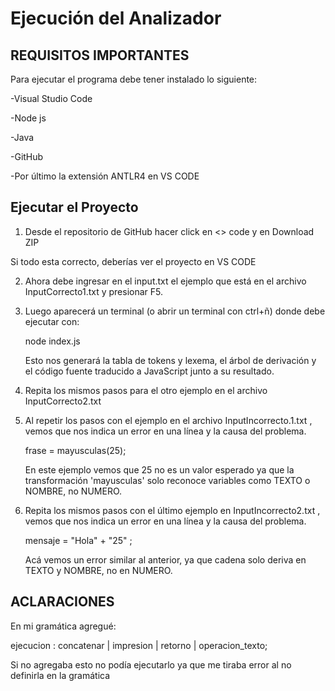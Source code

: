 # Ejecución del Analizador
## REQUISITOS IMPORTANTES
Para ejecutar el programa debe tener instalado lo siguiente:

-Visual Studio Code

-Node js

-Java

-GitHub

-Por último la extensión ANTLR4 en VS CODE

## Ejecutar el Proyecto

1. Desde el repositorio de GitHub hacer click en <> code y en Download ZIP

   
 Si todo esta correcto, deberías ver el proyecto en VS CODE

2. Ahora debe ingresar en el input.txt el ejemplo que está en el archivo InputCorrecto1.txt y presionar F5.

3. Luego aparecerá un terminal (o abrir un terminal con ctrl+ñ) donde debe ejecutar con:
   
   node index.js

   Esto nos generará la tabla de tokens y lexema, el árbol de derivación y el código fuente traducido a JavaScript junto a su resultado.

4. Repita los mismos pasos para el otro ejemplo en el archivo InputCorrecto2.txt

5. Al repetir los pasos con el ejemplo en el archivo InputIncorrecto.1.txt , vemos que nos indica un error en una línea y la causa del problema.

   frase = mayusculas(25);

   En este ejemplo vemos que 25 no es un valor esperado ya que la transformación 'mayusculas' solo reconoce variables como TEXTO o NOMBRE, no NUMERO.

5. Repita los mismos pasos con el último ejemplo en InputIncorrecto2.txt , vemos que nos indica un error en una línea y la causa del problema.

   mensaje = "Hola" + "25" ;

   Acá vemos un error similar al anterior, ya que cadena solo deriva en TEXTO y NOMBRE, no en NUMERO.

## ACLARACIONES

En mi gramática agregué:

ejecucion
    : concatenar | impresion | retorno | operacion_texto;

Si no agregaba esto no podía ejecutarlo ya que me tiraba error al no definirla en la gramática





